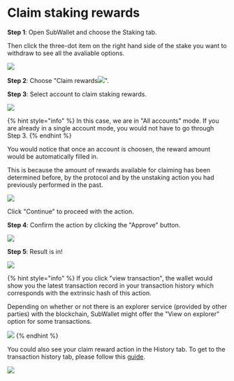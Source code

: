 # Claim staking rewards

**Step 1**: Open SubWallet and choose the Staking tab.&#x20;

Then click the three-dot item on the right hand side of the stake you want to withdraw to see all the avaliable options.

![](<../../.gitbook/assets/image (197).png>)



**Step 2**: Choose "Claim rewards![](<../../.gitbook/assets/image (166).png>)".





**Step 3**: Select account to claim staking rewards.&#x20;

![](<../../.gitbook/assets/image (192).png>)

{% hint style="info" %}
In this case, we are in "All accounts" mode. If you are already in a single account mode, you would not have to go through Step 3.&#x20;
{% endhint %}

You would notice that once an account is choosen, the reward amount would be automatically filled in.&#x20;

This is because the amount of rewards available for claiming has been determined before, by the protocol and by the unstaking action you had previously performed in the past.&#x20;

![](<../../.gitbook/assets/image (179).png>)

Click "Continue" to proceed with the action.&#x20;



**Step 4**: Confirm the action by clicking the "Approve" button.&#x20;

![](<../../.gitbook/assets/image (153) (1).png>)



**Step 5**: Result is in!

![](<../../.gitbook/assets/image (159).png>)

{% hint style="info" %}
If you click "view transaction", the wallet would show you the latest transaction record in your transaction history which corresponds with the extrinsic hash of this action.&#x20;

Depending on whether or not there is an explorer service (provided by other parties) with the blockchain, SubWallet might offer the "View on explorer" option for some transactions.

![](<../../.gitbook/assets/image (195).png>)
{% endhint %}

You could also see your claim reward action in the History tab. To get to the transaction history tab, please follow this [guide](../view-transaction-history.md).

![](<../../.gitbook/assets/image (193).png>)

